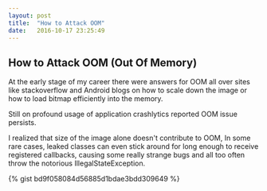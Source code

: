 ```yaml
---
layout: post
title:  "How to Attack OOM"
date:   2016-10-17 23:25:49
---
```


## How to Attack OOM (Out Of Memory)

At the early stage of my career there were answers for OOM all over sites like stackoverflow and Android blogs on 
how to scale down the image or how to load bitmap efficiently into the memory. 

Still on profound usage of application crashlytics reported OOM issue persists. 

I realized that size of the image alone doesn't contribute to OOM, In some rare cases, 
leaked classes can even stick around for long enough to receive registered 
callbacks, causing some really strange bugs and all too often throw the notorious IllegalStateException. 

{% gist bd9f058084d56885d1bdae3bdd309649 %}
